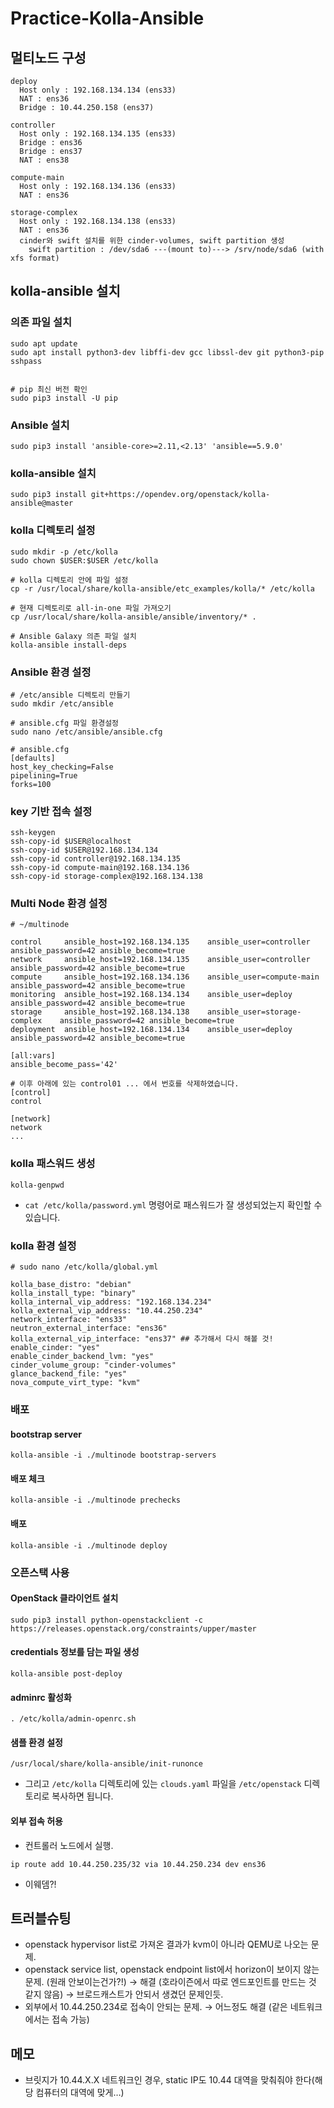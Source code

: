 # Practice-Kolla-Ansible

## 멀티노드 구성
```
deploy
  Host only : 192.168.134.134 (ens33)
  NAT : ens36
  Bridge : 10.44.250.158 (ens37)

controller
  Host only : 192.168.134.135 (ens33)
  Bridge : ens36
  Bridge : ens37
  NAT : ens38

compute-main
  Host only : 192.168.134.136 (ens33)
  NAT : ens36

storage-complex
  Host only : 192.168.134.138 (ens33)
  NAT : ens36
  cinder와 swift 설치를 위한 cinder-volumes, swift partition 생성
    swift partition : /dev/sda6 ---(mount to)---> /srv/node/sda6 (with xfs format)
```

## kolla-ansible 설치
### 의존 파일 설치
```
sudo apt update
sudo apt install python3-dev libffi-dev gcc libssl-dev git python3-pip sshpass


# pip 최신 버전 확인
sudo pip3 install -U pip
```

### Ansible 설치
```
sudo pip3 install 'ansible-core>=2.11,<2.13' 'ansible==5.9.0'
```

### kolla-ansible 설치
```
sudo pip3 install git+https://opendev.org/openstack/kolla-ansible@master
```

### kolla 디렉토리 설정
```
sudo mkdir -p /etc/kolla
sudo chown $USER:$USER /etc/kolla

# kolla 디렉토리 안에 파일 설정
cp -r /usr/local/share/kolla-ansible/etc_examples/kolla/* /etc/kolla

# 현재 디렉토리로 all-in-one 파일 가져오기
cp /usr/local/share/kolla-ansible/ansible/inventory/* .

# Ansible Galaxy 의존 파일 설치
kolla-ansible install-deps
```

### Ansible 환경 설정
```
# /etc/ansible 디렉토리 만들기
sudo mkdir /etc/ansible

# ansible.cfg 파일 환경설정
sudo nano /etc/ansible/ansible.cfg

# ansible.cfg
[defaults]
host_key_checking=False
pipelining=True
forks=100
```

### key 기반 접속 설정
```
ssh-keygen
ssh-copy-id $USER@localhost
ssh-copy-id $USER@192.168.134.134
ssh-copy-id controller@192.168.134.135
ssh-copy-id compute-main@192.168.134.136
ssh-copy-id storage-complex@192.168.134.138
```

### Multi Node 환경 설정
```
# ~/multinode

control		ansible_host=192.168.134.135	ansible_user=controller		ansible_password=42	ansible_become=true
network		ansible_host=192.168.134.135	ansible_user=controller	ansible_password=42	ansible_become=true
compute		ansible_host=192.168.134.136	ansible_user=compute-main	ansible_password=42	ansible_become=true
monitoring	ansible_host=192.168.134.134	ansible_user=deploy		ansible_password=42	ansible_become=true
storage		ansible_host=192.168.134.138	ansible_user=storage-complex	ansible_password=42	ansible_become=true
deployment	ansible_host=192.168.134.134	ansible_user=deploy		ansible_password=42	ansible_become=true

[all:vars]
ansible_become_pass='42'

# 이후 아래에 있는 control01 ... 에서 번호를 삭제하였습니다.
[control]
control

[network]
network
...
```

### kolla 패스워드 생성
```
kolla-genpwd
```
* `cat /etc/kolla/password.yml` 명령어로 패스워드가 잘 생성되었는지 확인할 수 있습니다.

### kolla 환경 설정
```
# sudo nano /etc/kolla/global.yml

kolla_base_distro: "debian"
kolla_install_type: "binary"
kolla_internal_vip_address: "192.168.134.234"
kolla_external_vip_address: "10.44.250.234"
network_interface: "ens33"
neutron_external_interface: "ens36"
kolla_external_vip_interface: "ens37" ## 추가해서 다시 해볼 것!
enable_cinder: "yes"
enable_cinder_backend_lvm: "yes"
cinder_volume_group: "cinder-volumes"
glance_backend_file: "yes"
nova_compute_virt_type: "kvm"
```

### 배포
#### bootstrap server
```
kolla-ansible -i ./multinode bootstrap-servers
```

#### 배포 체크
```
kolla-ansible -i ./multinode prechecks
```

#### 배포
```
kolla-ansible -i ./multinode deploy
```

### 오픈스택 사용
#### OpenStack 클라이언트 설치
```
sudo pip3 install python-openstackclient -c https://releases.openstack.org/constraints/upper/master
```

#### credentials 정보를 담는 파일 생성
```
kolla-ansible post-deploy
```

#### adminrc 활성화
```
. /etc/kolla/admin-openrc.sh
```

#### 샘플 환경 설정
```
/usr/local/share/kolla-ansible/init-runonce
```
* 그리고 `/etc/kolla` 디렉토리에 있는 `clouds.yaml` 파일을 `/etc/openstack` 디렉토리로 복사하면 됩니다.

#### 외부 접속 허용

* 컨트롤러 노드에서 실행.

```
ip route add 10.44.250.235/32 via 10.44.250.234 dev ens36
```
    
* 이웨뎀?!

## 트러블슈팅

* openstack hypervisor list로 가져온 결과가 kvm이 아니라 QEMU로 나오는 문제.
* openstack service list, openstack endpoint list에서 horizon이 보이지 않는 문제. (원래 안보이는건가?!) → 해결 (호라이즌에서 따로 엔드포인트를 만드는 것 같지 않음) → 브로드캐스트가 안되서 생겼던 문제인듯.
* 외부에서 10.44.250.234로 접속이 안되는 문제. → 어느정도 해결 (같은 네트워크에서는 접속 가능)


## 메모

* 브릿지가 10.44.X.X 네트워크인 경우, static IP도 10.44 대역을 맞춰줘야 한다(해당 컴퓨터의 대역에 맞게…)
